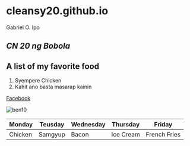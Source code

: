 # cleansy20.github.io
Gabriel O. Ipo

## *CN 20 ng Bobola*
## A list of my favorite food
  1. Syempere Chicken
  2. Kahit ano basta masarap kainin 

[Facebook](https://www.facebook.com)

![ben10](https://user-images.githubusercontent.com/122424174/211950227-d549c896-41ea-4070-8c06-1b8e9cbcbf83.png)

| Monday | Teusday | Wednesday | Thursday | Friday|
|---------|---------|-----------|--------|--------|
| Chicken | Samgyup | Bacon | Ice Cream | French Fries ||
